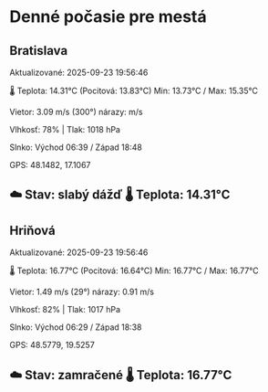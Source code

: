 ﻿# Denné počasie pre mestá

## Bratislava
Aktualizované: 2025-09-23 19:56:46

🌡️ Teplota: 14.31°C 
(Pocitová: 13.83°C)
Min: 13.73°C / Max: 15.35°C

Vietor: 3.09 m/s    (300°) 
nárazy:  m/s

Vlhkosť: 78% | Tlak: 1018 hPa

Slnko: Východ 06:39 / Západ 18:48

GPS: 48.1482, 17.1067

☁️ Stav: slabý dážď        🌡️ Teplota: 14.31°C
---

## Hriňová
Aktualizované: 2025-09-23 19:56:46

🌡️ Teplota: 16.77°C 
(Pocitová: 16.64°C)
Min: 16.77°C / Max: 16.77°C

Vietor: 1.49 m/s (29°)
nárazy: 0.91 m/s

Vlhkosť: 82% | Tlak: 1017 hPa

Slnko: Východ 06:29 / Západ 18:38

GPS: 48.5779, 19.5257

☁️ Stav: zamračené        🌡️ Teplota: 16.77°C
---
